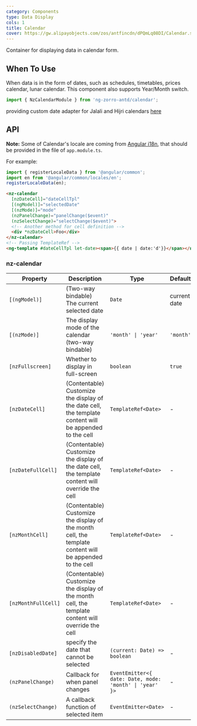 ```yaml
---
category: Components
type: Data Display
cols: 1
title: Calendar
cover: https://gw.alipayobjects.com/zos/antfincdn/dPQmLq08DI/Calendar.svg
---
```


Container for displaying data in calendar form.

## When To Use

When data is in the form of dates, such as schedules, timetables, prices calendar, lunar calendar. This component also supports Year/Month switch.

```ts
import { NzCalendarModule } from 'ng-zorro-antd/calendar';
```

providing custom date adapter for Jalali and Hijri calendars [here](/docs/i18n/en#Provide%20Custom%20Date%20Adapter)

## API

**Note:** Some of Calendar's locale are coming from [Angular i18n](https://angular.io/guide/i18n), that should be provided in the file of `app.module.ts`.

For example:
```typescript
import { registerLocaleData } from '@angular/common';
import en from '@angular/common/locales/en';
registerLocaleData(en);
```

```html
<nz-calendar
  [nzDateCell]="dateCellTpl"
  [(ngModel)]="selectedDate"
  [(nzMode)]="mode"
  (nzPanelChange)="panelChange($event)"
  (nzSelectChange)="selectChange($event)">
  <!-- Another method for cell definition -->
  <div *nzDateCell>Foo</div>
</nz-calendar>
<!-- Passing TemplateRef -->
<ng-template #dateCellTpl let-date><span>{{ date | date:'d'}}</span></ng-template>
```

### nz-calendar

| Property | Description | Type | Default |
| -------- | ----------- | ---- | ------- |
| `[(ngModel)]` | (Two-way bindable) The current selected date | `Date` | current date |
| `[(nzMode)]` | The display mode of the calendar (two-way bindable) | `'month' \| 'year'` | `'month'` |
| `[nzFullscreen]` | Whether to display in full-screen | `boolean` | `true` |
| `[nzDateCell]` | (Contentable) Customize the display of the date cell, the template content will be appended to the cell | `TemplateRef<Date>` | - |
| `[nzDateFullCell]` | (Contentable) Customize the display of the date cell, the template content will override the cell | `TemplateRef<Date>` | - |
| `[nzMonthCell]` | (Contentable) Customize the display of the month cell, the template content will be appended to the cell | `TemplateRef<Date>` | - |
| `[nzMonthFullCell]` | (Contentable) Customize the display of the month cell, the template content will override the cell | `TemplateRef<Date>` | - |
| `[nzDisabledDate]` | specify the date that cannot be selected | `(current: Date) => boolean` | - | - |
| `(nzPanelChange)` | Callback for when panel changes | `EventEmitter<{ date: Date, mode: 'month' \| 'year' }>` | - |
| `(nzSelectChange)` | A callback function of selected item | `EventEmitter<Date>` | - |
